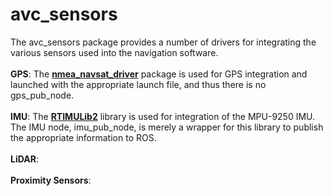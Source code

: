 # avc_sensors
The avc_sensors package provides a number of drivers for integrating the various sensors used into the navigation software.<br><br>
__GPS__: The [__nmea_navsat_driver__](http://wiki.ros.org/nmea_navsat_driver) package is used for GPS integration and launched with the appropriate launch file, and thus there is no gps_pub_node.<br><br>
__IMU__: The [__RTIMULib2__](https://github.com/richardstechnotes/RTIMULib2) library is used for integration of the MPU-9250 IMU. The IMU node, imu_pub_node, is merely a wrapper for this library to publish the appropriate information to ROS.<br><br>
__LiDAR__:<br><br>
__Proximity Sensors__:
